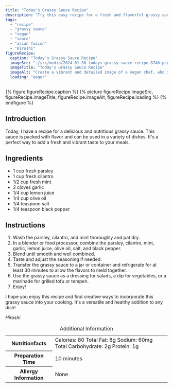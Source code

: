 ```yaml
---
title: "Today's Grassy Sauce Recipe"
description: "Try this easy recipe for a fresh and flavorful grassy sauce. Made with parsley, cilantro, mint, and other ingredients, this vegan sauce is perfect for adding a burst of flavor to your dishes."
tags:
  - "recipe"
  - "grassy sauce"
  - "vegan"
  - "sauce"
  - "asian fusion"
  - "Hiroshi"
figureRecipe: 
  caption: "Today's Grassy Sauce Recipe"
  imageSrc: "./src/media/2024-01-30-todays-grassy-sauce-recipe-8740.png"
  imageTitle: "Today's Grassy Sauce Recipe"
  imageAlt: "Create a vibrant and detailed image of a vegan chef, who is of Middle-Eastern descent and female, in a contemporary kitchen preparing a bright green, fresh and flavorful grassy sauce. She has the following ingredients neatly lined up: fresh parsley, cilantro, mint, garlic cloves, a lemon, a bottle of olive oil, and small bowls containing salt and black pepper. She is using a blender to combine the ingredients into a smooth sauce, with the blender atop a counter, showing a swirling mix of green herbs and liquids. On one side, there's a clear jar waiting to contain the prepared sauce, and on the other side, there's a notebook with the nutrition facts per serving printed: 80 calories, 8g of total fat, 60mg of Sodium, 2g of Total Carbohydrate, and 1g of Protein. The preparation time is written as 10 minutes. The scene beautifully captures the chef's innovation, the freshness of the ingredients, and the enticing vibrancy of the sauce. There's a palpable sense of anticipation of the flavors this sauce will bring to dishes."
  loading: "eager"
---
```


{% figure figureRecipe.caption %}
{% picture figureRecipe.imageSrc, figureRecipe.imageTitle, figureRecipe.imageAlt, figureRecipe.loading %}
{% endfigure %}

## Introduction

Today, I have a recipe for a delicious and nutritious grassy sauce. This sauce is packed with flavor and can be used in a variety of dishes. It's a perfect way to add a fresh and vibrant taste to your meals.

## Ingredients

- 1 cup fresh parsley
- 1 cup fresh cilantro
- 1/2 cup fresh mint
- 2 cloves garlic
- 1/4 cup lemon juice
- 1/4 cup olive oil
- 1/4 teaspoon salt
- 1/4 teaspoon black pepper

## Instructions

1. Wash the parsley, cilantro, and mint thoroughly and pat dry.
2. In a blender or food processor, combine the parsley, cilantro, mint, garlic, lemon juice, olive oil, salt, and black pepper.
3. Blend until smooth and well combined.
4. Taste and adjust the seasoning if needed.
5. Transfer the grassy sauce to a jar or container and refrigerate for at least 30 minutes to allow the flavors to meld together.
6. Use the grassy sauce as a dressing for salads, a dip for vegetables, or a marinade for grilled tofu or tempeh.
7. Enjoy!

I hope you enjoy this recipe and find creative ways to incorporate this grassy sauce into your cooking. It's a versatile and healthy addition to any dish!

*Hiroshi*

<table><caption>Additional Information</caption><tr><th>Nutritionfacts</th><td>Calories: 80
Total Fat: 8g
Sodium: 60mg
Total Carbohydrate: 2g
Protein: 1g</td></tr><tr><th>Preparation Time</th><td>10 minutes</td></tr><tr><th>Allergy Information</th><td>None</td></tr></table>

